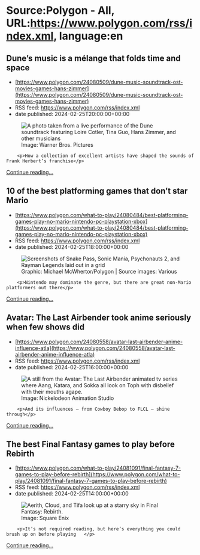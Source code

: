 # Source:Polygon -  All, URL:https://www.polygon.com/rss/index.xml, language:en

## Dune’s music is a mélange that folds time and space
 - [https://www.polygon.com/24080509/dune-music-soundtrack-ost-movies-games-hans-zimmer](https://www.polygon.com/24080509/dune-music-soundtrack-ost-movies-games-hans-zimmer)
 - RSS feed: https://www.polygon.com/rss/index.xml
 - date published: 2024-02-25T20:00:00+00:00

<figure>
      <img alt="A photo taken from a live performance of the Dune soundtrack featuring Loire Cotler, Tina Guo, Hans Zimmer, and other musicians" src="https://cdn.vox-cdn.com/thumbor/ST9_ZzLqIyPvHsSoJitFI3_fx00=/31x0:1409x775/640x360/cdn.vox-cdn.com/uploads/chorus_image/image/73163755/kj6be0ih.0.png" />
        <figcaption>Image: Warner Bros. Pictures</figcaption>
    </figure>


  		<p>How a collection of excellent artists have shaped the sounds of Frank Herbert’s franchise</p>
  <p>
    <a href="https://www.polygon.com/24080509/dune-music-soundtrack-ost-movies-games-hans-zimmer">Continue reading&hellip;</a>
  </p>

## 10 of the best platforming games that don’t star Mario
 - [https://www.polygon.com/what-to-play/24080484/best-platforming-games-play-no-mario-nintendo-pc-playstation-xbox](https://www.polygon.com/what-to-play/24080484/best-platforming-games-play-no-mario-nintendo-pc-playstation-xbox)
 - RSS feed: https://www.polygon.com/rss/index.xml
 - date published: 2024-02-25T18:00:00+00:00

<figure>
      <img alt="Screenshots of Snake Pass, Sonic Mania, Psychonauts 2, and Rayman Legends laid out in a grid" src="https://cdn.vox-cdn.com/thumbor/dEt3KBjlHzbT0DMYXjZ7qfAm_u8=/0x108:2070x1272/640x360/cdn.vox-cdn.com/uploads/chorus_image/image/73163572/great_platformers.0.jpg" />
        <figcaption>Graphic: Michael McWhertor/Polygon | Source images: Various</figcaption>
    </figure>


  		<p>Nintendo may dominate the genre, but there are great non-Mario platformers out there</p>
  <p>
    <a href="https://www.polygon.com/what-to-play/24080484/best-platforming-games-play-no-mario-nintendo-pc-playstation-xbox">Continue reading&hellip;</a>
  </p>

## Avatar: The Last Airbender took anime seriously when few shows did
 - [https://www.polygon.com/24080558/avatar-last-airbender-anime-influence-atla](https://www.polygon.com/24080558/avatar-last-airbender-anime-influence-atla)
 - RSS feed: https://www.polygon.com/rss/index.xml
 - date published: 2024-02-25T16:00:00+00:00

<figure>
      <img alt="A still from the Avatar: The Last Airbender animated tv series where Aang, Katara, and Sokka all look on Toph with disbelief with their mouths agape." src="https://cdn.vox-cdn.com/thumbor/HknL-6sUFlhK91vx8ZO6SsU3oz8=/0x213:2376x1550/640x360/cdn.vox-cdn.com/uploads/chorus_image/image/73163358/AtlaBlindBandit.0.png" />
        <figcaption>Image: Nickelodeon Animation Studio</figcaption>
    </figure>


  		<p>And its influences — from Cowboy Bebop to FLCL — shine through</p>
  <p>
    <a href="https://www.polygon.com/24080558/avatar-last-airbender-anime-influence-atla">Continue reading&hellip;</a>
  </p>

## The best Final Fantasy games to play before Rebirth
 - [https://www.polygon.com/what-to-play/24081091/final-fantasy-7-games-to-play-before-rebirth](https://www.polygon.com/what-to-play/24081091/final-fantasy-7-games-to-play-before-rebirth)
 - RSS feed: https://www.polygon.com/rss/index.xml
 - date published: 2024-02-25T14:00:00+00:00

<figure>
      <img alt="Aerith, Cloud, and Tifa look up at a starry sky in Final Fantasy: Rebirth. " src="https://cdn.vox-cdn.com/thumbor/uQFQ2XvDzJIf3g6DCwn3DbClTC8=/754x0:3086x1312/640x360/cdn.vox-cdn.com/uploads/chorus_image/image/73163206/cuties_rebirth.0.jpg" />
        <figcaption>Image: Square Enix</figcaption>
    </figure>


  		<p>It’s not required reading, but here’s everything you could brush up on before playing   </p>
  <p>
    <a href="https://www.polygon.com/what-to-play/24081091/final-fantasy-7-games-to-play-before-rebirth">Continue reading&hellip;</a>
  </p>

